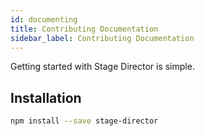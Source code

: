 ```yaml
---
id: documenting
title: Contributing Documentation
sidebar_label: Contributing Documentation
---
```


Getting started with Stage Director is simple.

## Installation

```bash
npm install --save stage-director
```

